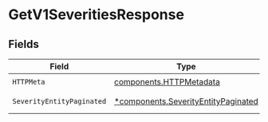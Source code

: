 # GetV1SeveritiesResponse


## Fields

| Field                                                                                     | Type                                                                                      | Required                                                                                  | Description                                                                               |
| ----------------------------------------------------------------------------------------- | ----------------------------------------------------------------------------------------- | ----------------------------------------------------------------------------------------- | ----------------------------------------------------------------------------------------- |
| `HTTPMeta`                                                                                | [components.HTTPMetadata](../../models/components/httpmetadata.md)                        | :heavy_check_mark:                                                                        | N/A                                                                                       |
| `SeverityEntityPaginated`                                                                 | [*components.SeverityEntityPaginated](../../models/components/severityentitypaginated.md) | :heavy_minus_sign:                                                                        | Lists severities                                                                          |
